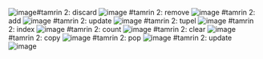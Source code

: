 ![image](https://github.com/Sadrakhtarshenas/python/assets/140339193/0428d664-0eed-4db6-9683-ce655ee71ebf)#tamrin 2: discard
![image](https://github.com/Sadrakhtarshenas/python/assets/140339193/f5d29aa9-5a72-4a8c-ab8d-b17218c065f9)
#tamrin 2: remove
![image](https://github.com/Sadrakhtarshenas/python/assets/140339193/62db6151-1d20-441d-8b6f-b8c3cceabf69)
#tamrin 2: add
![image](https://github.com/Sadrakhtarshenas/python/assets/140339193/b514a861-8600-4336-83e7-fdbdbab7cb71)
#tamrin 2: update 
![image](https://github.com/Sadrakhtarshenas/python/assets/140339193/6a0ae861-1aa3-44f6-830c-3eb5b7397101)
#tamrin 2: tupel
![image](https://github.com/Sadrakhtarshenas/python/assets/140339193/0a982c0b-23ab-4d2e-950b-9069c0dfc151)
#tamrin 2: index
![image](https://github.com/Sadrakhtarshenas/python/assets/140339193/dfa74e4f-b909-4e4f-88fb-230e9a2d2f65)
#tamrin 2: count
![image](https://github.com/Sadrakhtarshenas/python/assets/140339193/cb0353be-07a6-45bc-b262-b035bd4178ea)
#tamrin 2: clear
![image](https://github.com/Sadrakhtarshenas/python/assets/140339193/3058b3b6-d76c-4b75-b9f7-543a9c1b18a6)
#tamrin 2: copy
![image](https://github.com/Sadrakhtarshenas/python/assets/140339193/174bcb4d-f828-4f1f-90a2-ad7be6bdf0cc)
#tamrin 2: pop
![image](https://github.com/Sadrakhtarshenas/python/assets/140339193/8d641ea9-037b-41d0-a051-f67a18eadb32)
#tamrin 2: update
![image](https://github.com/Sadrakhtarshenas/python/assets/140339193/9a3247d6-fe41-40ee-bc97-85c97a7c103b)
